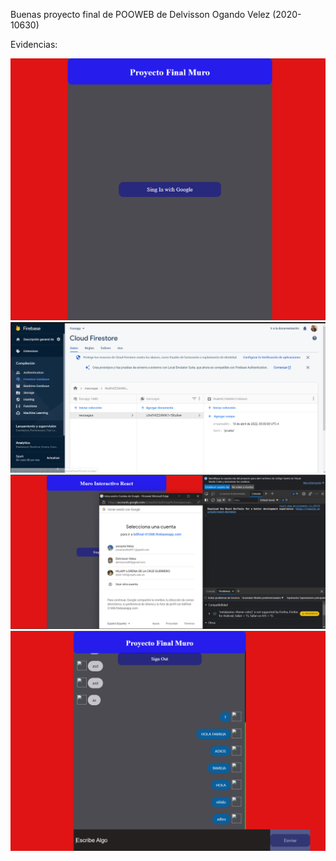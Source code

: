 Buenas proyecto final de POOWEB de Delvisson Ogando Velez (2020-10630)

Evidencias:

![Signin](Evidencia.png)
![Basededatos](Evidencia2.png)
![Signup](Evidencia3.png)
![MURO](Evidencia4.png)
 